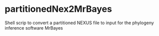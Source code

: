 # partitionedNex2MrBayes
Shell scrip to convert a partitioned NEXUS file to input for the phylogeny inference software MrBayes
